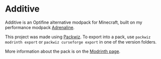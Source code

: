 # Additive
Additive is an Optifine alternative modpack for Minecraft, built on my performance modpack [Adrenaline](https://github.com/intergrav/Adrenaline).

This project was made using [Packwiz](https://github.com/packwiz/packwiz). To export into a pack, use `packwiz modrinth export` or `packwiz curseforge export` in one of the version folders.

More information about the pack is on the [Modrinth page](https://modrinth.com/modpack/additive).
